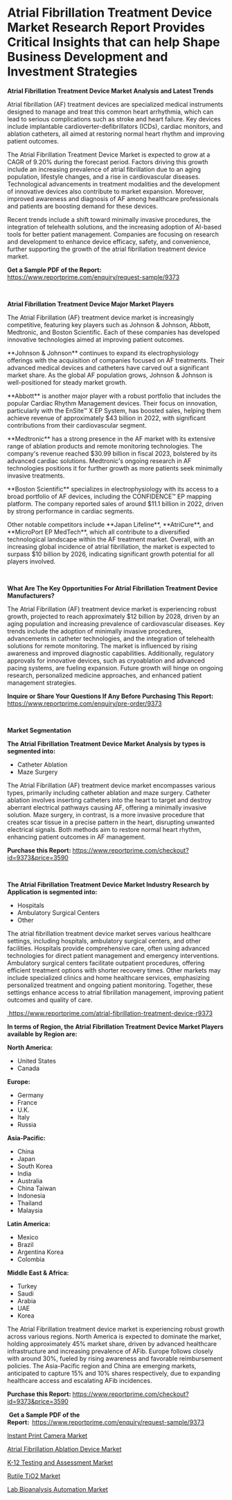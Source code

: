 <p><h1>Atrial Fibrillation Treatment Device Market Research Report Provides Critical Insights that can help Shape Business Development and Investment Strategies</h1></p><p><strong>Atrial Fibrillation Treatment Device Market Analysis and Latest Trends</strong></p>
<p><p>Atrial fibrillation (AF) treatment devices are specialized medical instruments designed to manage and treat this common heart arrhythmia, which can lead to serious complications such as stroke and heart failure. Key devices include implantable cardioverter-defibrillators (ICDs), cardiac monitors, and ablation catheters, all aimed at restoring normal heart rhythm and improving patient outcomes.</p><p>The Atrial Fibrillation Treatment Device Market is expected to grow at a CAGR of 9.20% during the forecast period. Factors driving this growth include an increasing prevalence of atrial fibrillation due to an aging population, lifestyle changes, and a rise in cardiovascular diseases. Technological advancements in treatment modalities and the development of innovative devices also contribute to market expansion. Moreover, improved awareness and diagnosis of AF among healthcare professionals and patients are boosting demand for these devices. </p><p>Recent trends include a shift toward minimally invasive procedures, the integration of telehealth solutions, and the increasing adoption of AI-based tools for better patient management. Companies are focusing on research and development to enhance device efficacy, safety, and convenience, further supporting the growth of the atrial fibrillation treatment device market.</p></p>
<p><strong>Get a Sample PDF of the Report:&nbsp;</strong> <a href="https://www.reportprime.com/enquiry/request-sample/9373?utm_campaign=24&utm_medium=2&utm_source=Github&utm_content=ia&utm_term=28112024&utm_id=atrial-fibrillation-treatment-device">https://www.reportprime.com/enquiry/request-sample/9373</a></p>
<p>&nbsp;</p>
<p><strong>Atrial Fibrillation Treatment Device Major Market Players</strong></p>
<p><p>The Atrial Fibrillation (AF) treatment device market is increasingly competitive, featuring key players such as Johnson & Johnson, Abbott, Medtronic, and Boston Scientific. Each of these companies has developed innovative technologies aimed at improving patient outcomes.</p><p>**Johnson & Johnson** continues to expand its electrophysiology offerings with the acquisition of companies focused on AF treatments. Their advanced medical devices and catheters have carved out a significant market share. As the global AF population grows, Johnson & Johnson is well-positioned for steady market growth.</p><p>**Abbott** is another major player with a robust portfolio that includes the popular Cardiac Rhythm Management devices. Their focus on innovation, particularly with the EnSite™ X EP System, has boosted sales, helping them achieve revenue of approximately $43 billion in 2022, with significant contributions from their cardiovascular segment.</p><p>**Medtronic** has a strong presence in the AF market with its extensive range of ablation products and remote monitoring technologies. The company's revenue reached $30.99 billion in fiscal 2023, bolstered by its advanced cardiac solutions. Medtronic's ongoing research in AF technologies positions it for further growth as more patients seek minimally invasive treatments.</p><p>**Boston Scientific** specializes in electrophysiology with its access to a broad portfolio of AF devices, including the CONFIDENCE™ EP mapping platform. The company reported sales of around $11.1 billion in 2022, driven by strong performance in cardiac segments.</p><p>Other notable competitors include **Japan Lifeline**, **AtriCure**, and **MicroPort EP MedTech**, which all contribute to a diversified technological landscape within the AF treatment market. Overall, with an increasing global incidence of atrial fibrillation, the market is expected to surpass $10 billion by 2026, indicating significant growth potential for all players involved.</p></p>
<p>&nbsp;</p>
<p><strong>What Are The Key Opportunities For Atrial Fibrillation Treatment Device Manufacturers?</strong></p>
<p><p>The Atrial Fibrillation (AF) treatment device market is experiencing robust growth, projected to reach approximately $12 billion by 2028, driven by an aging population and increasing prevalence of cardiovascular diseases. Key trends include the adoption of minimally invasive procedures, advancements in catheter technologies, and the integration of telehealth solutions for remote monitoring. The market is influenced by rising awareness and improved diagnostic capabilities. Additionally, regulatory approvals for innovative devices, such as cryoablation and advanced pacing systems, are fueling expansion. Future growth will hinge on ongoing research, personalized medicine approaches, and enhanced patient management strategies.</p></p>
<p><strong>Inquire or Share Your Questions If Any Before Purchasing This Report:</strong> <a href="https://www.reportprime.com/enquiry/pre-order/9373?utm_campaign=24&utm_medium=2&utm_source=Github&utm_content=ia&utm_term=28112024&utm_id=atrial-fibrillation-treatment-device">https://www.reportprime.com/enquiry/pre-order/9373</a></p>
<p>&nbsp;</p>
<p><strong>Market Segmentation</strong></p>
<p><strong>The Atrial Fibrillation Treatment Device Market Analysis by types is segmented into:</strong></p>
<p><ul><li>Catheter Ablation</li><li>Maze Surgery</li></ul></p>
<p><p>The Atrial Fibrillation (AF) treatment device market encompasses various types, primarily including catheter ablation and maze surgery. Catheter ablation involves inserting catheters into the heart to target and destroy aberrant electrical pathways causing AF, offering a minimally invasive solution. Maze surgery, in contrast, is a more invasive procedure that creates scar tissue in a precise pattern in the heart, disrupting unwanted electrical signals. Both methods aim to restore normal heart rhythm, enhancing patient outcomes in AF management.</p></p>
<p><strong>Purchase this Report:&nbsp;</strong><a href="https://www.reportprime.com/checkout?id=9373&price=3590&utm_campaign=24&utm_medium=2&utm_source=Github&utm_content=ia&utm_term=28112024&utm_id=atrial-fibrillation-treatment-device">https://www.reportprime.com/checkout?id=9373&price=3590</a></p>
<p>&nbsp;</p>
<p><strong>The Atrial Fibrillation Treatment Device Market Industry Research by Application is segmented into:</strong></p>
<p><ul><li>Hospitals</li><li>Ambulatory Surgical Centers</li><li>Other</li></ul></p>
<p><p>The atrial fibrillation treatment device market serves various healthcare settings, including hospitals, ambulatory surgical centers, and other facilities. Hospitals provide comprehensive care, often using advanced technologies for direct patient management and emergency interventions. Ambulatory surgical centers facilitate outpatient procedures, offering efficient treatment options with shorter recovery times. Other markets may include specialized clinics and home healthcare services, emphasizing personalized treatment and ongoing patient monitoring. Together, these settings enhance access to atrial fibrillation management, improving patient outcomes and quality of care.</p></p>
<p><a href="https://www.reportprime.com/atrial-fibrillation-treatment-device-r9373?utm_campaign=24&utm_medium=2&utm_source=Github&utm_content=ia&utm_term=28112024&utm_id=atrial-fibrillation-treatment-device">&nbsp;https://www.reportprime.com/atrial-fibrillation-treatment-device-r9373</a></p>
<p><strong>In terms of Region, the Atrial Fibrillation Treatment Device Market Players available by Region are:</strong></p>
<p>
    <p> <strong> North America: </strong>
        <ul>
            <li>United States</li>
            <li>Canada</li>
        </ul>
        </p> 
    <p> <strong> Europe: </strong>
        <ul>
            <li>Germany</li>
            <li>France</li>
            <li>U.K.</li>
            <li>Italy</li>
            <li>Russia</li>
        </ul>
        </p> 
    <p> <strong> Asia-Pacific: </strong>
        <ul>
            <li>China</li>
            <li>Japan</li>
            <li>South Korea</li>
            <li>India</li>
            <li>Australia</li>
            <li>China Taiwan</li>
            <li>Indonesia</li>
            <li>Thailand</li>
            <li>Malaysia</li>
        </ul>
        </p> 
    <p> <strong> Latin America: </strong>
        <ul>
            <li>Mexico</li>
            <li>Brazil</li>
            <li>Argentina Korea</li>
            <li>Colombia</li>
        </ul>
        </p> 
    <p> <strong> Middle East & Africa: </strong>
        <ul>
            <li>Turkey</li>
            <li>Saudi</li>
            <li>Arabia</li>
            <li>UAE</li>
            <li>Korea</li>
        </ul>
    </p>
    </p>
<p><p>The Atrial Fibrillation treatment device market is experiencing robust growth across various regions. North America is expected to dominate the market, holding approximately 45% market share, driven by advanced healthcare infrastructure and increasing prevalence of AFib. Europe follows closely with around 30%, fueled by rising awareness and favorable reimbursement policies. The Asia-Pacific region and China are emerging markets, anticipated to capture 15% and 10% shares respectively, due to expanding healthcare access and escalating AFib incidences.</p></p>
<p><strong>Purchase this Report: </strong><a href="https://www.reportprime.com/checkout?id=9373&price=3590&utm_campaign=24&utm_medium=2&utm_source=Github&utm_content=ia&utm_term=28112024&utm_id=atrial-fibrillation-treatment-device">https://www.reportprime.com/checkout?id=9373&price=3590</a></p>
<p>&nbsp;<strong>Get a Sample PDF of the Report:&nbsp;&nbsp;</strong><a href="https://www.reportprime.com/enquiry/request-sample/9373?utm_campaign=24&utm_medium=2&utm_source=Github&utm_content=ia&utm_term=28112024&utm_id=atrial-fibrillation-treatment-device">https://www.reportprime.com/enquiry/request-sample/9373</a></p>
<p><strong></strong></p>
<p><p><a href="https://www.linkedin.com/pulse/trends-global-instant-print-camera-market-forecast-analysis-baczc?utm_campaign=24&utm_medium=2&utm_source=Github&utm_content=ia&utm_term=28112024&utm_id=atrial-fibrillation-treatment-device">Instant Print Camera Market</a></p><p><a href="https://github.com/santosh758595/Market-Research-Report-List-6/blob/main/atrial-fibrillation-ablation-device-market.md?utm_campaign=24&utm_medium=2&utm_source=Github&utm_content=ia&utm_term=28112024&utm_id=atrial-fibrillation-treatment-device">Atrial Fibrillation Ablation Device Market</a></p><p><a href="https://issuu.com/reportprime-2/docs/k-12-testing-and-assessment-market-_3009fb45d9546d?utm_campaign=24&utm_medium=2&utm_source=Github&utm_content=ia&utm_term=28112024&utm_id=atrial-fibrillation-treatment-device">K-12 Testing and Assessment Market</a></p><p><a href="https://www.linkedin.com/pulse/pulse-rutile-tio2-rhythms-change-market-resonance-bxt9e?utm_campaign=24&utm_medium=2&utm_source=Github&utm_content=ia&utm_term=28112024&utm_id=atrial-fibrillation-treatment-device">Rutile TiO2 Market</a></p><p><a href="https://issuu.com/reportprime-2/docs/lab-bioanalysis-automation-market-s_9a59b02e55064e?utm_campaign=24&utm_medium=2&utm_source=Github&utm_content=ia&utm_term=28112024&utm_id=atrial-fibrillation-treatment-device">Lab Bioanalysis Automation Market</a></p></p>